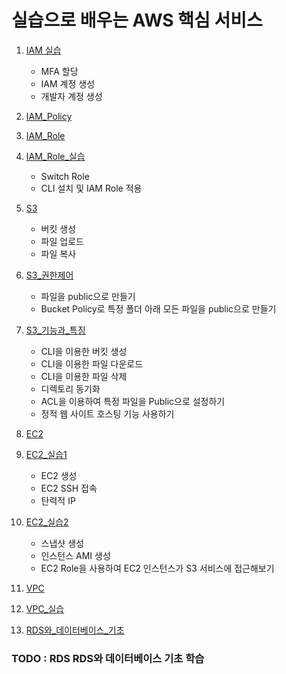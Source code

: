 # 실습으로 배우는 AWS 핵심 서비스

1. [IAM 실습](IAM실습/README.md)
    - MFA 할당
    - IAM 계정 생성
    - 개발자 계정 생성
2. [IAM_Policy](IAM_Policy/README.md)
3. [IAM_Role](IAM_Role/README.md)
4. [IAM_Role_실습](IAM_Role_실습/README.md)
    - Switch Role
    - CLI 설치 및 IAM Role 적용
5. [S3](S3/README.md)
    - 버킷 생성
    - 파일 업로드
    - 파일 복사

6. [S3_권한제어](S3_권한제어/README.md)
    - 파일을 public으로 만들기
    - Bucket Policy로 특정 폴더 아래 모든 파일을 public으로 만들기

7. [S3_기능과_특징](S3_기능과_특징/README.md)
    - CLI을 이용한 버킷 생성
    - CLI을 이용한 파일 다운로드
    - CLI을 이용한 파일 삭제
    - 디렉토리 동기화
    - ACL을 이용하여 특정 파일을 Public으로 설정하기
    - 정적 웹 사이트 호스팅 기능 사용하기

8. [EC2](EC2/README.md)
9. [EC2_실습1](EC2_실습1/README.md)
    - EC2 생성
    - EC2 SSH 접속
    - 탄력적 IP

10. [EC2_실습2](EC2_실습2/README.md)
    - 스냅샷 생성
    - 인스턴스 AMI 생성
    - EC2 Role을 사용하여 EC2 인스턴스가 S3 서비스에 접근해보기

11. [VPC](VPC/README.md)
12. [VPC_실습](VPC_실습/README.md)
13. [RDS와_데이터베이스_기초](RDS와_데이터베이스_기초/README.md)

### TODO : RDS RDS와 데이터베이스 기초 학습
